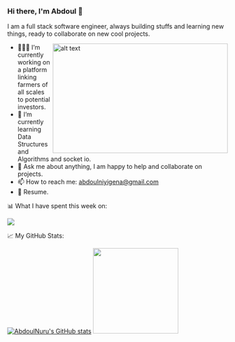 ### Hi there, I'm Abdoul 👋

I am a full stack software engineer, always building stuffs and learning new things, ready to collaborate on new cool projects.

<img align="right" src="https://raw.githubusercontent.com/Gapur/Gapur/master/coding.gif" alt="alt text" width="400" height="250">

- 👨🏻‍💻 I’m currently working on a platform linking farmers of all scales to potential investors.
- 🚀 I’m currently learning Data Structures and Algorithms and socket io.              
- 💬 Ask me about anything, I am happy to help and collaborate on projects.
- 📫 How to reach me: abdoulniyigena@gmail.com
- 📝 Resume.

📊 What I have spent this week on:

<img src="https://github-readme-stats.vercel.app/api/wakatime?username=AbdoulNuru"/>

📈 My GitHub Stats:

[![AbdoulNuru's GitHub stats](https://github-readme-stats.vercel.app/api?username=AbdoulNuru)](https://github.com/anuraghazra/github-readme-stats) <img height="195em" src="https://github-readme-stats.vercel.app/api/top-langs/?username=AbdoulNuru&layout=compact"/>
